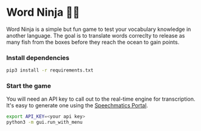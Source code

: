 # Word Ninja 🥷🏼
Word Ninja is a simple but fun game to test your vocabulary knowledge in another language. The goal is to translate words correclty to release as many fish from the boxes before they reach the ocean to gain points.

### Install dependencies
```bash
pip3 install -r requirements.txt
```

### Start the game
You will need an API key to call out to the real-time engine for transcription. It's easy to generate one using the [Speechmatics Portal](https://portal.speechmatics.com/). 
```bash
export API_KEY=<your api key>
python3 -m gui.run_with_menu
```
